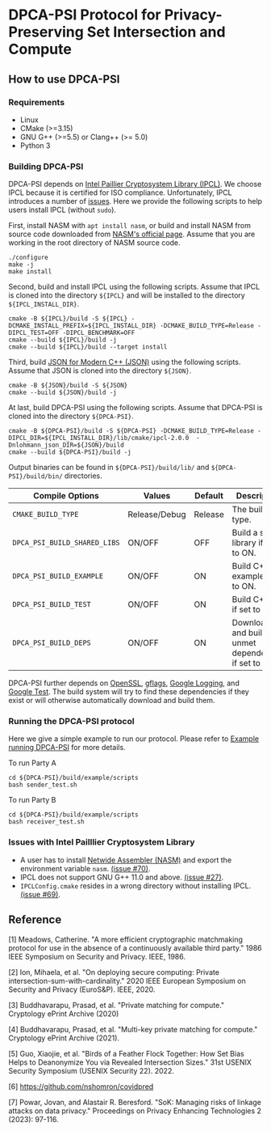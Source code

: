 # DPCA-PSI Protocol for Privacy-Preserving Set Intersection and Compute
## How to use DPCA-PSI

### Requirements

- Linux
- CMake (>=3.15)
- GNU G++ (>=5.5) or Clang++ (>= 5.0)
- Python 3

### Building DPCA-PSI

DPCA-PSI depends on [Intel Paillier Cryptosystem Library (IPCL)](https://github.com/intel/pailliercryptolib).
We choose IPCL because it is certified for ISO compliance.
Unfortunately, IPCL introduces a number of [issues](#issues-with-intel-pailllier-cryptosystem-library).
Here we provide the following scripts to help users install IPCL (without `sudo`).

First, install NASM with `apt install nasm`, or build and install NASM from source code downloaded from [NASM's official page](https://www.nasm.us/). Assume that you are working in the root directory of NASM source code.
```shell
./configure
make -j
make install
```

Second, build and install IPCL using the following scripts.
Assume that IPCL is cloned into the directory `${IPCL}` and will be installed to the directory `${IPCL_INSTALL_DIR}`.
```shell
cmake -B ${IPCL}/build -S ${IPCL} -DCMAKE_INSTALL_PREFIX=${IPCL_INSTALL_DIR} -DCMAKE_BUILD_TYPE=Release -DIPCL_TEST=OFF -DIPCL_BENCHMARK=OFF
cmake --build ${IPCL}/build -j
cmake --build ${IPCL}/build --target install
```

Third, build [JSON for Modern C++ (JSON)](https://github.com/nlohmann/json) using the following scripts.
Assume that JSON is cloned into the directory `${JSON}`.
```shell
cmake -B ${JSON}/build -S ${JSON}
cmake --build ${JSON}/build -j
```

At last, build DPCA-PSI using the following scripts.
Assume that DPCA-PSI is cloned into the directory `${DPCA-PSI}`.
```shell
cmake -B ${DPCA-PSI}/build -S ${DPCA-PSI} -DCMAKE_BUILD_TYPE=Release -DIPCL_DIR=${IPCL_INSTALL_DIR}/lib/cmake/ipcl-2.0.0  -Dnlohmann_json_DIR=${JSON}/build
cmake --build ${DPCA-PSI}/build -j
```

Output binaries can be found in `${DPCA-PSI}/build/lib/` and `${DPCA-PSI}/build/bin/` directories.

| Compile Options          | Values       | Default | Description                         |
|--------------------------|--------------|---------|-------------------------------------|
|`CMAKE_BUILD_TYPE`        | Release/Debug| Release | The build type.                     |
| `DPCA_PSI_BUILD_SHARED_LIBS` | ON/OFF        | OFF     | Build a shared library if set to ON.          |
| `DPCA_PSI_BUILD_EXAMPLE`        | ON/OFF        | ON      | Build C++ example if set to ON.                 |
| `DPCA_PSI_BUILD_TEST`                | ON/OFF        | ON      | Build C++ test if set to ON.                        |
| `DPCA_PSI_BUILD_DEPS`               | ON/OFF        | ON      | Download and build unmet dependencies if set to ON. |

DPCA-PSI further depends on [OpenSSL](https://github.com/openssl/openssl), [gflags](https://github.com/gflags/gflags), [Google Logging](https://github.com/google/glog), and [Google Test](https://github.com/google/googletest).
The build system will try to find these dependencies if they exist or will otherwise automatically download and build them.

### Running the DPCA-PSI protocol

Here we give a simple example to run our protocol. Please refer to [Example running DPCA-PSI](example/README.md) for more details.

To run Party A
```shell
cd ${DPCA-PSI}/build/example/scripts
bash sender_test.sh
```

To run Party B
```shell
cd ${DPCA-PSI}/build/example/scripts
bash receiver_test.sh
```

### Issues with Intel Pailllier Cryptosystem Library

- A user has to install [Netwide Assembler (NASM)](https://www.nasm.us/) and export the environment variable `nasm`. [(issue #70)](https://github.com/intel/pailliercryptolib/issues/70).
- IPCL does not support GNU G++ 11.0 and above. [(issue #27)](https://github.com/intel/pailliercryptolib/issues/27#issuecomment-1320753239).
- `IPCLConfig.cmake` resides in a wrong directory without installing IPCL. [(issue #69)](https://github.com/intel/pailliercryptolib/issues/69).

## Reference
[1] Meadows, Catherine. "A more efficient cryptographic matchmaking protocol for use in the absence of a continuously available third party." 1986 IEEE Symposium on Security and Privacy. IEEE, 1986.

[2] Ion, Mihaela, et al. "On deploying secure computing: Private intersection-sum-with-cardinality." 2020 IEEE European Symposium on Security and Privacy (EuroS&P). IEEE, 2020.

[3] Buddhavarapu, Prasad, et al. "Private matching for compute." Cryptology ePrint Archive (2020)

[4] Buddhavarapu, Prasad, et al. "Multi-key private matching for compute." Cryptology ePrint Archive (2021).

[5] Guo, Xiaojie, et al. "Birds of a Feather Flock Together: How Set Bias Helps to Deanonymize You via Revealed Intersection Sizes." 31st USENIX Security Symposium (USENIX Security 22). 2022.

[6] https://github.com/nshomron/covidpred

[7] Powar, Jovan, and Alastair R. Beresford. "SoK: Managing risks of linkage attacks on data privacy." Proceedings on Privacy Enhancing Technologies 2 (2023): 97-116.
